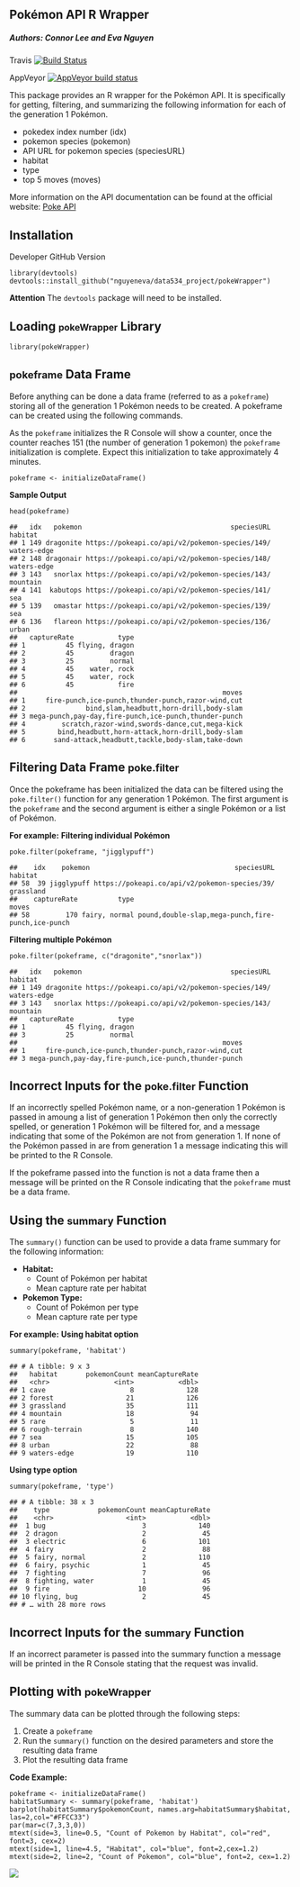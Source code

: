 ## Pokémon API R Wrapper
##### Authors: Connor Lee and Eva Nguyen

Travis [![Build Status](https://travis-ci.org/nguyeneva/data534_project.svg?branch=master)](https://travis-ci.org/nguyeneva/data534_project)

AppVeyor [![AppVeyor build status](https://ci.appveyor.com/api/projects/status/github/nguyeneva/data534_project?branch=master&svg=true)](https://ci.appveyor.com/project/nguyeneva/data534_project)



This package provides an R wrapper for the Pokémon API. It is specifically for getting, filtering, and summarizing the following information for each of the generation 1 Pokémon.

  - pokedex index number (idx)
  - pokemon species (pokemon)
  - API URL for pokemon species (speciesURL)
  - habitat
  - type
  - top 5 moves (moves)

More information on the API documentation can be found at the official website: [Poke API](https://pokeapi.co/)

## Installation
Developer GitHub Version
```
library(devtools)
devtools::install_github("nguyeneva/data534_project/pokeWrapper")
```
**Attention**
The `devtools` package will need to be installed.

## Loading  <font size="3">pokeWrapper</font> Library
```
library(pokeWrapper)
```

## <font size="4">pokeframe</font> Data Frame
Before anything can be done a data frame (referred to as a `pokeframe`) storing all of the generation 1 Pokémon needs to be created. A pokeframe can be created using the following commands.

As the `pokeframe` initializes the R Console will show a counter, once the counter reaches 151 (the number of generation 1 pokemon) the `pokeframe` initialization is complete. Expect this initialization to take approximately 4 minutes.
```
pokeframe <- initializeDataFrame()
```
**Sample Output**
```
head(pokeframe)
```
```
##   idx   pokemon                                     speciesURL     habitat
## 1 149 dragonite https://pokeapi.co/api/v2/pokemon-species/149/ waters-edge
## 2 148 dragonair https://pokeapi.co/api/v2/pokemon-species/148/ waters-edge
## 3 143   snorlax https://pokeapi.co/api/v2/pokemon-species/143/    mountain
## 4 141  kabutops https://pokeapi.co/api/v2/pokemon-species/141/         sea
## 5 139   omastar https://pokeapi.co/api/v2/pokemon-species/139/         sea
## 6 136   flareon https://pokeapi.co/api/v2/pokemon-species/136/       urban
##   captureRate           type
## 1          45 flying, dragon
## 2          45         dragon
## 3          25         normal
## 4          45    water, rock
## 5          45    water, rock
## 6          45           fire
##                                                   moves
## 1     fire-punch,ice-punch,thunder-punch,razor-wind,cut
## 2               bind,slam,headbutt,horn-drill,body-slam
## 3 mega-punch,pay-day,fire-punch,ice-punch,thunder-punch
## 4         scratch,razor-wind,swords-dance,cut,mega-kick
## 5        bind,headbutt,horn-attack,horn-drill,body-slam
## 6       sand-attack,headbutt,tackle,body-slam,take-down
```

## Filtering Data Frame <font size="4">poke.filter</font>
Once the pokeframe has been initialized the data can be filtered using the `poke.filter()` function for any generation 1 Pokémon. The first argument is the `pokeframe` and the second argument is either a single Pokémon or a list of Pokémon.

**For example:**
**Filtering individual Pokémon**
```
poke.filter(pokeframe, "jigglypuff")
```
```
##    idx    pokemon                                    speciesURL   habitat
## 58  39 jigglypuff https://pokeapi.co/api/v2/pokemon-species/39/ grassland
##    captureRate          type                                             moves
## 58         170 fairy, normal pound,double-slap,mega-punch,fire-punch,ice-punch
```
**Filtering multiple Pokémon**
```
poke.filter(pokeframe, c("dragonite","snorlax"))
```
```
##   idx   pokemon                                     speciesURL     habitat
## 1 149 dragonite https://pokeapi.co/api/v2/pokemon-species/149/ waters-edge
## 3 143   snorlax https://pokeapi.co/api/v2/pokemon-species/143/    mountain
##   captureRate           type
## 1          45 flying, dragon
## 3          25         normal
##                                                   moves
## 1     fire-punch,ice-punch,thunder-punch,razor-wind,cut
## 3 mega-punch,pay-day,fire-punch,ice-punch,thunder-punch
```
## Incorrect Inputs for the <font size="4">poke.filter</font> Function
If an incorrectly spelled Pokémon name, or a non-generation 1 Pokémon is passed in amoung a list of generation 1 Pokémon then only the correctly spelled, or generation 1 Pokémon will be filtered for, and a message indicating that some of the Pokémon are not from generation 1. If none of the Pokémon passed in are from generation 1 a message indicating this will be printed to the R Console.

If the pokeframe passed into the function is not a data frame then a message will be printed on the R Console indicating that the `pokeframe` must be a data frame.

## Using the <font size="4">summary</font> Function
The `summary()` function can be used to provide a data frame summary for the following information:

- **Habitat:**
  - Count of Pokémon per habitat
  - Mean capture rate per habitat
- **Pokemon Type:**
  - Count of Pokémon per type
  - Mean capture rate per type

**For example:**
**Using habitat option**
```
summary(pokeframe, 'habitat')
```
```
## # A tibble: 9 x 3
##   habitat       pokemonCount meanCaptureRate
##   <chr>                <int>           <dbl>
## 1 cave                     8             128
## 2 forest                  21             126
## 3 grassland               35             111
## 4 mountain                18              94
## 5 rare                     5              11
## 6 rough-terrain            8             140
## 7 sea                     15             105
## 8 urban                   22              88
## 9 waters-edge             19             110
```
**Using type option**
```
summary(pokeframe, 'type')
```
```
## # A tibble: 38 x 3
##    type            pokemonCount meanCaptureRate
##    <chr>                  <int>           <dbl>
##  1 bug                        3             140
##  2 dragon                     2              45
##  3 electric                   6             101
##  4 fairy                      2              88
##  5 fairy, normal              2             110
##  6 fairy, psychic             1              45
##  7 fighting                   7              96
##  8 fighting, water            1              45
##  9 fire                      10              96
## 10 flying, bug                2              45
## # … with 28 more rows
```

## Incorrect Inputs for the <font size="4">summary</font> Function
If an incorrect parameter is passed into the summary function a message will be printed in the R Console stating that the request was invalid.

## Plotting with <font size="4">pokeWrapper</font>
The summary data can be plotted through the following steps:

1. Create a `pokeframe`
2. Run the `summary()` function on the desired parameters and store the resulting data frame
3. Plot the resulting data frame

**Code Example:**
```
pokeframe <- initializeDataFrame()
habitatSummary <- summary(pokeframe, 'habitat')
barplot(habitatSummary$pokemonCount, names.arg=habitatSummary$habitat, las=2,col="#FFCC33")
par(mar=c(7,3,3,0))
mtext(side=3, line=0.5, "Count of Pokemon by Habitat", col="red", font=3, cex=2)
mtext(side=1, line=4.5, "Habitat", col="blue", font=2,cex=1.2)
mtext(side=2, line=2, "Count of Pokemon", col="blue", font=2, cex=1.2)
```
![](habitat_summary_plot.png)
